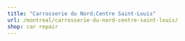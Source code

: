 ```yaml
---
title: "Carrosserie du Nord;Centre Saint-Louis"
url: /montreal/carrosserie-du-nord-centre-saint-louis/
shop: car repair
---
```

